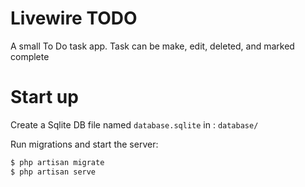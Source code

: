 # Livewire TODO
A small To Do task app.
Task can be make, edit, deleted, and marked complete

# Start up

Create a Sqlite DB file named `database.sqlite` in : `database/`

Run migrations and start the server:

```sh
$ php artisan migrate
$ php artisan serve
```
